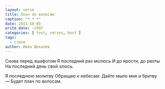 ```yaml
---
layout: verse
title: Плач по волосам
caption: "* * *"
date: 2011-10-05
write_date: ~1997
categories: [ text, verses, best ]
tags:
  - стихи
author: Иван Шихалев
---
```

Снова перед эшафотом
Я последний раз молюсь
И до ярости, до рвоты
На последний день свой злюсь.

Я последнюю молитву
Обращаю к небесам:
Дайте мыло мне и бритву —
Будет плач по волосам.
